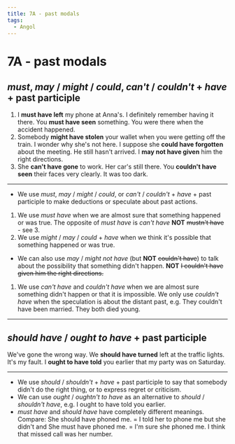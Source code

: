 ```yaml
---
title: 7A - past modals
tags:
  - Angol
---
```


# 7A - past modals

## _must_, _may_ / _might_ / _could_, _can't_ / _couldn't_ + _have_ + past participle

1. I **must have left** my phone at Anna's. I definitely remember having it there.
   You **must have seen** something. You were there when the accident happened.
2. Somebody **might have stolen** your wallet when you were getting off the train.
   I wonder why she's not here. I suppose she **could have forgotten** about the meeting.
   He still hasn't arrived. I **may not have given** him the right directions.
3. She **can't have gone** to work. Her car's still there.
   You **couldn't have seen** their faces very clearly. It was too dark.

---

- We use _must_, _may_ / _might_ / _could_, or _can't_ / _couldn't_ + _have_ + past participle to make deductions or speculate about past actions.
1. We use _must have_ when we are almost sure that something happened or was true.
   The opposite of _must have_ is _can't have_ **NOT** ~~mustn't have~~ - see 3.
2. We use _might_ / _may_ / _could_ + _have_ when we think it's possible that something happened or was true.
- We can also use _may_ / _might not have_ (but **NOT** ~~couldn't have~~) to talk about the possibility that something didn't happen. **NOT** ~~I couldn't have given him the right directions.~~
1. We use _can't have_ and _couldn't have_ when we are almost sure something didn't happen or that it is impossible. We only use _couldn't have_ when the speculation is about the distant past, e.g. They couldn't have been married. They both died young.

---

## _should have_ / _ought to have_ + past participle

We've gone the wrong way. We **should have turned** left at the traffic lights.
It's my fault. I **ought to have told** you earlier that my party was on Saturday.

---

- We use _should_ / _shouldn't_ + _have_ + past participle to say that somebody didn't do the right thing, or to express regret or criticism.
- We can use _ought_ / _oughtn't to have_ as an alternative to _should_ / _shouldn't have_, e.g. I ought to have told you earlier.
- _must have_ and _should have_ have completely different meanings. Compare:
  She should have phoned me. = I told her to phone me but she didn't
  and
  She must have phoned me. = I'm sure she phoned me. I think that missed call was her number.
